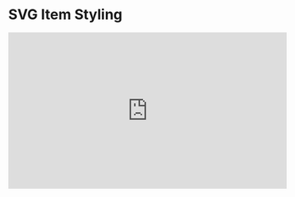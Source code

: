 # SVG Item Styling

<iframe width="560" height="315" src="https://www.youtube.com/embed/70V_H9L9LfA" frameborder="0" allow="accelerometer; autoplay; encrypted-media; gyroscope; picture-in-picture" allowfullscreen></iframe>